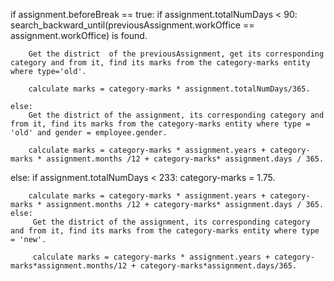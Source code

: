 if assignment.beforeBreak == true:
    if assignment.totalNumDays < 90:
        search_backward_until(previousAssignment.workOffice == assignment.workOffice) is found. 
        
        Get the district  of the previousAssignment, get its corresponding category and from it, find its marks from the category-marks entity where type='old'.
        
        calculate marks = category-marks * assignment.totalNumDays/365.

    else:
        Get the district of the assignment, its corresponding category and from it, find its marks from the category-marks entity where type = 'old' and gender = employee.gender.
        
        calculate marks = category-marks * assignment.years + category-marks * assignment.months /12 + category-marks* assignment.days / 365.
else:
    if assignment.totalNumDays < 233:
        category-marks = 1.75.

        calculate marks = category-marks * assignment.years + category-marks * assignment.months /12 + category-marks* assignment.days / 365.
    else:
         Get the district of the assignment, its corresponding category and from it, find its marks from the category-marks entity where type = 'new'.
         
         calculate marks = category-marks * assignment.years + category-marks*assignment.months/12 + category-marks*assignment.days/365.
         